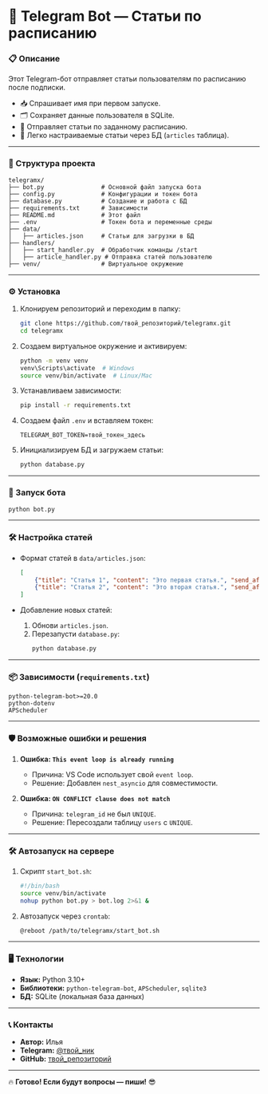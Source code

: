# 🤖 Telegram Bot — Статьи по расписанию

### 📋 Описание
Этот Telegram-бот отправляет статьи пользователям по расписанию после подписки.  
- 📥 Спрашивает имя при первом запуске.  
- 🗂 Сохраняет данные пользователя в SQLite.  
- 📅 Отправляет статьи по заданному расписанию.  
- 🔄 Легко настраиваемые статьи через БД (`articles` таблица).  

---

### 📁 Структура проекта
```
telegramx/
├── bot.py                # Основной файл запуска бота
├── config.py             # Конфигурации и токен бота
├── database.py           # Создание и работа с БД
├── requirements.txt      # Зависимости
├── README.md             # Этот файл
├── .env                  # Токен бота и переменные среды
├── data/
│   ├── articles.json     # Статьи для загрузки в БД
├── handlers/
│   ├── start_handler.py  # Обработчик команды /start
│   ├── article_handler.py # Отправка статей пользователю
├── venv/                 # Виртуальное окружение
```

---

### ⚙️ Установка
1. Клонируем репозиторий и переходим в папку:
   ```bash
   git clone https://github.com/твой_репозиторий/telegramx.git
   cd telegramx
   ```

2. Создаем виртуальное окружение и активируем:
   ```bash
   python -m venv venv
   venv\Scripts\activate  # Windows
   source venv/bin/activate  # Linux/Mac
   ```

3. Устанавливаем зависимости:
   ```bash
   pip install -r requirements.txt
   ```

4. Создаем файл `.env` и вставляем токен:
   ```
   TELEGRAM_BOT_TOKEN=твой_токен_здесь
   ```

5. Инициализируем БД и загружаем статьи:
   ```bash
   python database.py
   ```

---

### 🚀 Запуск бота
```bash
python bot.py
```

---

### 🛠 Настройка статей
- Формат статей в `data/articles.json`:
   ```json
   [
       {"title": "Статья 1", "content": "Это первая статья.", "send_after_days": 0},
       {"title": "Статья 2", "content": "Это вторая статья.", "send_after_days": 2}
   ]
   ```

- Добавление новых статей:
   1. Обнови `articles.json`.  
   2. Перезапусти `database.py`:
      ```bash
      python database.py
      ```

---

### 📦 Зависимости (`requirements.txt`)
```
python-telegram-bot>=20.0
python-dotenv
APScheduler
```

---

### 🛡 Возможные ошибки и решения
1. **Ошибка: `This event loop is already running`**
   - Причина: VS Code использует свой `event loop`.
   - Решение: Добавлен `nest_asyncio` для совместимости.

2. **Ошибка: `ON CONFLICT clause does not match`**
   - Причина: `telegram_id` не был `UNIQUE`.
   - Решение: Пересоздали таблицу `users` с `UNIQUE`.

---

### 🛠 Автозапуск на сервере
1. Скрипт `start_bot.sh`:
   ```bash
   #!/bin/bash
   source venv/bin/activate
   nohup python bot.py > bot.log 2>&1 &
   ```

2. Автозапуск через `crontab`:
   ```bash
   @reboot /path/to/telegramx/start_bot.sh
   ```

---

### 🖥 Технологии
- **Язык:** Python 3.10+  
- **Библиотеки:** `python-telegram-bot`, `APScheduler`, `sqlite3`  
- **БД:** SQLite (локальная база данных)  

---

### 📞 Контакты
- **Автор:** Илья  
- **Telegram:** [@твой_ник](https://t.me/твой_ник)  
- **GitHub:** [твой_репозиторий](https://github.com/твой_репозиторий)

---

🔥 **Готово! Если будут вопросы — пиши!** 😎
